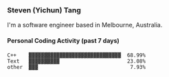 ### Steven (Yichun) Tang

I'm a software engineer based in Melbourne, Australia.

#### Personal Coding Activity (past 7 days)
```
C++    ▓▓▓▓▓▓▓▓▓▓▓▓▓▓▓▓▓▓▓▓▓▓▓▓▓▓▓▓▓▓  68.99%
Text   ▓▓▓▓▓▓▓▓▓▓                      23.08%
other  ▓▓▓                              7.93%
```
